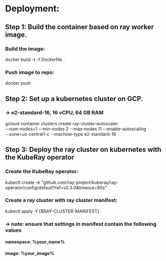 
# Deployment: 

## Step 1: Build the container based on ray worker image.
### Build the image:

docker build -t <path-to-your-image> -f Dockerfile .

### Push image to repo: 

docker push <path-to-your-image>

## Step 2: Set up a kubernetes cluster on GCP. 
### -> e2-standard-16, 16 vCPU, 64 GB RAM

gcloud container clusters create ray-cluster-autoscaler \
    --num-nodes=1 --min-nodes 2 --max-nodes 11 --enable-autoscaling \
    --zone=us-central1-c --machine-type e2-standard-16

## Step 3:  Deploy the ray cluster on kubernetes with the KubeRay operator
### Create the KubeRay operator:

kubectl create -k "github.com/ray-project/kuberay/ray-operator/config/default?ref=v0.3.0&timeout=90s"

### Create a ray cluster with ray cluster manifest:

kubectl apply -f {$RAY-CLUSTER-MANIFEST}

### -> note: ensure that settings in manifest contain the following values
#### namespace: %your_name%
#### image:  %your_image%


